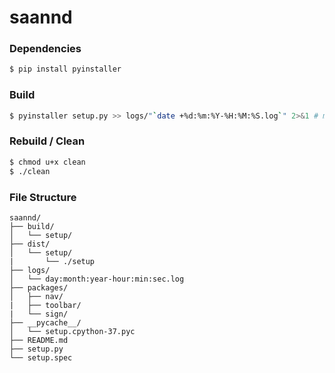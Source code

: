 # saannd 

### Dependencies
```bash
$ pip install pyinstaller
```
### Build
```bash
$ pyinstaller setup.py >> logs/"`date +%d:%m:%Y-%H:%M:%S.log`" 2>&1 # make sure logs/ directory is present
```
### Rebuild / Clean
```bash
$ chmod u+x clean
$ ./clean
```  
  
### File Structure
```
saannd/
├── build/
│   └── setup/
├── dist/
│   └── setup/
|       └── ./setup
├── logs/
│   └── day:month:year-hour:min:sec.log
├── packages/
│   ├── nav/
|   ├── toolbar/
|   └── sign/
├── __pycache__/
│   └── setup.cpython-37.pyc
├── README.md
├── setup.py
└── setup.spec
```
